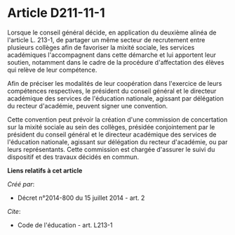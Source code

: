 # Article D211-11-1

Lorsque le conseil général décide, en application du deuxième alinéa de l'article L. 213-1, de partager un même secteur de
recrutement entre plusieurs collèges afin de favoriser la mixité sociale, les services académiques l'accompagnent dans cette
démarche et lui apportent leur soutien, notamment dans le cadre de la procédure d'affectation des élèves qui relève de leur
compétence. 

Afin de préciser les modalités de leur coopération dans l'exercice de leurs compétences respectives, le président du conseil
général et le directeur académique des services de l'éducation nationale, agissant par délégation du recteur d'académie,
peuvent signer une convention. 

Cette convention peut prévoir la création d'une commission de concertation sur la mixité sociale au sein des collèges,
présidée conjointement par le président du conseil général et le directeur académique des services de l'éducation nationale,
agissant sur délégation du recteur d'académie, ou par leurs représentants. Cette commission est chargée d'assurer le suivi du
dispositif et des travaux décidés en commun.

**Liens relatifs à cet article**

_Créé par_:

  - Décret n°2014-800 du 15 juillet 2014 - art. 2

_Cite_:

  - Code de l'éducation - art. L213-1
